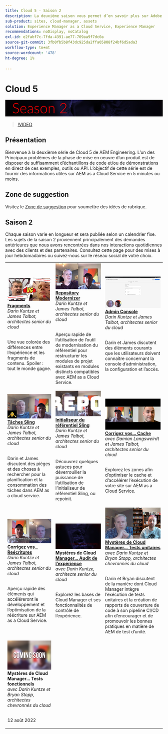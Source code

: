 ```yaml
---
title: Cloud 5 - Saison 2
description: La deuxième saison vous permet d’en savoir plus sur Adobe Experience Manager (AEM) as a Cloud Service auprès des ingénieurs experts de l’Adobe qui l’ont créée et des services d’experts qui l’ont fournie.
sub-product: sites, cloud-manager, assets
solution: Experience Manager as a Cloud Service, Experience Manager
recommendations: noDisplay, noCatalog
exl-id: e2fabf7c-7fda-4391-ae77-709aa9f7dc0a
source-git-commit: 3fb0fb5b8f43dc925da2ffa05808f24bf6d5ada3
workflow-type: tm+mt
source-wordcount: '478'
ht-degree: 1%

---
```


# Cloud 5

![AEM série d’experts](./imgs/masthead-s2.png)
>[!VIDEO](https://video.tv.adobe.com/v/343127)

## Présentation

Bienvenue à la deuxième série de Cloud 5 de AEM Engineering. L’un des Principaux problèmes de la phase de mise en oeuvre d’un produit est de disposer de suffisamment d’échantillons de code et/ou de démonstrations en direct de ces exemples, outils ou API. L’objectif de cette série est de fournir des informations utiles sur AEM as a Cloud Service en 5 minutes ou moins.

## Zone de suggestion

Visitez le [Zone de suggestion](https://forms.office.com/r/74P5Xz4UH0) pour soumettre des idées de rubrique.

## Saison 2

Chaque saison varie en longueur et sera publiée selon un calendrier fixe. Les sujets de la saison 2 proviennent principalement des demandes antérieures que nous avons rencontrées dans nos interactions quotidiennes avec des clients et des partenaires. Consultez cette page pour des mises à jour hebdomadaires ou suivez-nous sur le réseau social de votre choix.

<table>
    <tr>
        <td>
            <a href="season-2/cloud5-experience-v-content-fragments.md">
                <img alt="Fragments" src="./imgs/s2/000-thumb.png"/>
            </a>
            <div>
                <a href="season-2/cloud5-experience-v-content-fragments.md"><strong>Fragments</strong></a>        
                <br/><em>Darin Kuntze et James Talbot, architectes senior du cloud</em>
            </div>
            <p>
                <br/>
                Une vue colorée des différences entre l’expérience et les fragments de contenu. Spoiler : tout le monde gagne.
            </p>
        </td>   
         <td>
            <a href="season-2/cloud5-repo-modernizer.md">
                 <img alt="Repository Modernizer" src="./imgs/s2/001-thumb.png"/>
            </a>
            <div>
                <a href="season-2/cloud5-repo-modernizer.md"><strong>Repository Modernizer</strong></a> 
               <br/><em>Darin Kuntze et James Talbot, architectes senior du cloud</em>
            </div>
            <p>
                <br/>
                Aperçu rapide de l’utilisation de l’outil de modernisation du référentiel pour restructurer les modules de projet existants en modules distincts compatibles avec AEM as a Cloud Service.
            </p>
         </td>
         <td>
            <a href="season-2/cloud5-admin-console.md">
                 <img alt="Admin Console" src="./imgs/s2/002-thumb.png"/>
            </a>
            <div>
                  <a href="season-2/cloud5-admin-console.md"><strong>Admin Console</strong></a>
               <br/><em>Darin Kuntze et James Talbot, architectes senior du cloud</em>
            </div>
            <p>
            <br/>
               Darin et James discutent des éléments courants que les utilisateurs doivent connaître concernant la console d’administration, la configuration et l’accès.
            </p>
         </td> 
  </tr>
  <tr>
         <td>
            <a href="season-2/cloud5-sling-job-scheduler.md">
                 <img alt="Tâches Sling" src="./imgs/s2/003-thumb.png"/>
            </a>
            <div>
                  <a href="season-2/cloud5-sling-job-scheduler.md"><strong>Tâches Sling</strong></a>
               <br/><em>Darin Kuntze et James Talbot, architectes senior du cloud</em>
            </div>
            <p>
            <br/>
               Darin et James discutent des pièges et des choses à rechercher pour la planification et la consommation des tâches dans AEM as a cloud service.
            </p>
         </td> 
         <td>
            <a href="season-2/cloud5-repoinit.md">
                 <img alt="Initialiseur Repo (repoinit)" src="./imgs/s2/004-thumb.png"/>
            </a>
            <div>
                  <a href="season-2/cloud5-repoinit.md"><strong>Initialiseur du référentiel Sling</strong></a>
               <br/><em>Darin Kuntze et James Talbot, architectes senior du cloud</em>
            </div>
            <p>
            <br/>
              Découvrez quelques astuces pour déverrouiller la puissance de l’utilisation de l’initialiseur de référentiel Sling, ou repoinit.
            </p>
         </td>   
     <td>
            <a href="season-2/cloud5-fix-your-cache.md">
               <img alt="Correction de votre cache" src="./imgs/s2/005-thumb.png"/>
            </a>
      <div>
         <a href="season-2/cloud5-fix-your-cache.md"><strong>Corrigez vos... Cache</strong></a>
         <br/><em>avec Damian Langsweirdt et James Talbot, architectes senior du cloud</em>
      </div>
      <p>
         <br/>
             Explorez les zones afin d’optimiser le cache et d’accélérer l’exécution de votre site sur AEM as a Cloud Service.
      </p>
   </td> 
  </tr>
<tr>
   <td>
           <a href="season-2/cloud5-fix-your-rewrites.md">
               <img alt="Correction de vos...réécritures" src="./imgs/s2/006-thumb.png"/>
            </a>
      <div>
            <a href="season-2/cloud5-fix-your-rewrites.md"><strong>Corrigez vos... Reécritures</strong></a>
         <br/><em>Darin Kuntze et James Talbot, architectes senior du cloud</em>
      </div>
      <p>
        <br/>
         Aperçu rapide des éléments qui accéléreront le développement et l’optimisation de la réécriture sur AEM as a Cloud Service.
      </p>
     </td>   
     <td>
            <a href="season-2/cloud5-MoCM-experience-audit.md">
               <img alt="Mystères de Cloud Manager... Audit de l’expérience" src="./imgs/s2/007-thumb.png"/>
               </a>
      <div>
            <a href="season-2/cloud5-MoCM-experience-audit.md"><strong>Mystères de Cloud Manager... Audit de l’expérience</strong></a>
         <br/><em>avec Darin Kuntze, architecte senior du cloud</em>
      </div>
      <p>
        <br/>
        Explorez les bases de Cloud Manager et ses fonctionnalités de contrôle de l’expérience.
      </p>
   </td>
     <td>
            <a href="season-2/cloud5-MoCM-unit-tests.md">
               <img alt="Mystères de Cloud Manager... Tests unitaires" src="./imgs/s2/009-thumb.png"/>
            </a>
      <div>
            <a href="season-2/cloud5-MoCM-unit-tests.md"><strong>Mystères de Cloud Manager... Tests unitaires</strong></a>
         <br/><em>avec Darin Kuntze et Bryan Stopp, architectes chevronnés du cloud</em>
      </div>
      <p>
        <br/>
        Darin et Bryan discutent de la manière dont Cloud Manager intègre l’exécution de tests unitaires et la création de rapports de couverture de code à son pipeline CI/CD afin d’encourager et de promouvoir les bonnes pratiques en matière de AEM de test d’unité.
      </p>
   </td> 
  </tr>
    <tr>
        <td>
                <img alt="Mystères de Cloud Manager... Tests fonctionnels" src="./imgs/coming-soon.png"/>
            <div>
                <strong>Mystères de Cloud Manager... Tests fonctionnels</strong><br/>        
                <em>avec Darin Kuntze et Bryan Stopp, architectes chevronnés du cloud</em>
            </div>
            <p><br/>
                12 août 2022
            </p>
        </td>
        <td></td>
        <td></td>
    </tr>
</table>
